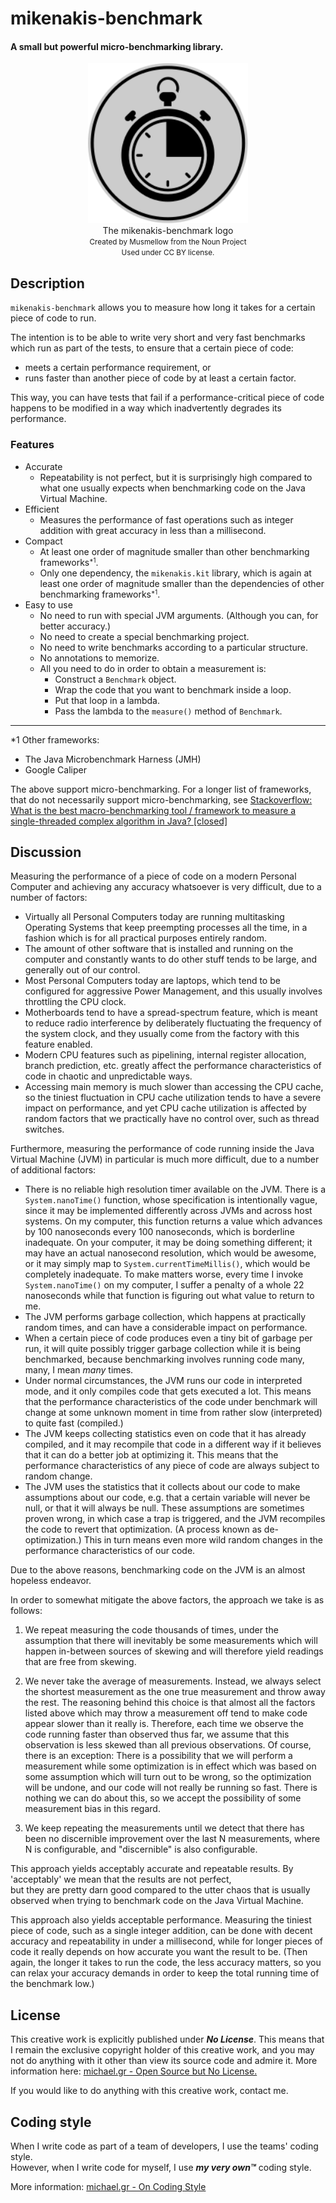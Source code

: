 # mikenakis-benchmark
#### A small but powerful micro-benchmarking library.

<p align="center">
<img title="mikenakis-benchmark logo" src="mikenakis-benchmark.svg" width="256"/><br/>
The mikenakis-benchmark logo<br/>
<small>Created by Musmellow from the Noun Project<br/>
Used under CC BY license.<br/></small>
</p>

## Description

`mikenakis-benchmark` allows you to measure how long it takes for a certain piece of code to run.

The intention is to be able to write very short and very fast benchmarks which run as part of the tests,
to ensure that a certain piece of code:
  - meets a certain performance requirement, or
  - runs faster than another piece of code by at least a certain factor.

This way, you can have tests that fail if a performance-critical piece of code 
happens to be modified in a way which inadvertently degrades its performance.

### Features

- Accurate
  - Repeatability is not perfect, but it is surprisingly high compared to what one usually expects 
    when benchmarking code on the Java Virtual Machine.
- Efficient
  - Measures the performance of fast operations such as integer addition with great accuracy 
    in less than a millisecond.
- Compact
  - At least one order of magnitude smaller than other benchmarking frameworks<small><sup>*1</sup></small>.
  - Only one dependency, the `mikenakis.kit` library, which is again at least one order of magnitude smaller
    than the dependencies of other benchmarking frameworks<small><sup>*1</sup></small>.
- Easy to use
  - No need to run with special JVM arguments. (Although you can, for better accuracy.)
  - No need to create a special benchmarking project.
  - No need to write benchmarks according to a particular structure.
  - No annotations to memorize.
  - All you need to do in order to obtain a measurement is:
      - Construct a `Benchmark` object.
      - Wrap the code that you want to benchmark inside a loop.
      - Put that loop in a lambda.
      - Pass the lambda to the `measure()` method of `Benchmark`.

<hr/>
*1 Other frameworks:

 - The Java Microbenchmark Harness (JMH)
 - Google Caliper

The above support micro-benchmarking. For a longer list of frameworks, that do not necessarily support micro-benchmarking,
see <a href="https://stackoverflow.com/a/7445378/773113">Stackoverflow: What is the best macro-benchmarking tool / framework
to measure a single-threaded complex algorithm in Java? [closed]</a>
   
## Discussion

Measuring the performance of a piece of code on a modern Personal Computer and achieving any accuracy whatsoever is 
very difficult, due to a number of factors:

- Virtually all Personal Computers today are running multitasking Operating Systems 
  that keep preempting processes all the time, 
  in a fashion which is for all practical purposes entirely random.
- The amount of other software that is installed and running on the computer
  and constantly wants to do other stuff
  tends to be large, 
  and generally out of our control.
- Most Personal Computers today are laptops, 
  which tend to be configured for aggressive Power Management, 
  and this usually involves throttling the CPU clock.
- Motherboards tend to have a spread-spectrum feature, 
  which is meant to reduce radio interference by deliberately fluctuating the frequency of the system clock, 
  and they usually come from the factory with this feature enabled.
- Modern CPU features such as pipelining, internal register allocation, branch prediction, etc. 
  greatly affect the performance characteristics of code 
  in chaotic and unpredictable ways.
- Accessing main memory is much slower than accessing the CPU cache, 
  so the tiniest fluctuation in CPU cache utilization tends to have a severe impact on performance,
  and yet CPU cache utilization is affected by random factors 
  that we practically have no control over, 
  such as thread switches.

Furthermore, measuring the performance of code running inside the Java Virtual Machine (JVM) in particular is much 
more difficult, due to a number of additional factors:

- There is no reliable high resolution timer available on the JVM. 
  There is a `System.nanoTime()` function, whose specification is intentionally vague, 
  since it may be implemented differently across JVMs and across host systems. 
  On my computer, this function returns a value which advances by 100 nanoseconds every 100 nanoseconds, 
  which is borderline inadequate. 
  On your computer, it may be doing something different; 
  it may have an actual nanosecond resolution, which would be awesome, 
  or it may simply map to `System.currentTimeMillis()`, which would be completely inadequate.
  To make matters worse, every time I invoke `System.nanoTime()` on my computer, 
  I suffer a penalty of a whole 22 nanoseconds while that function is figuring out what value to return to me.
- The JVM performs garbage collection,
  which happens at practically random times,
  and can have a considerable impact on performance.
- When a certain piece of code produces even a tiny bit of garbage per run, 
  it will quite possibly trigger garbage collection while it is being benchmarked, 
  because benchmarking involves running code many, many, I mean _many_ times. 
- Under normal circumstances, the JVM runs our code in interpreted mode, 
  and it only compiles code that gets executed a lot. 
  This means that the performance characteristics of the code under benchmark will change
  at some unknown moment in time 
  from rather slow (interpreted) to quite fast (compiled.)
- The JVM keeps collecting statistics even on code that it has already compiled, 
  and it may recompile that code in a different way
  if it believes that it can do a better job at optimizing it. 
  This means that the performance characteristics of any piece of code are always subject to random change. 
- The JVM uses the statistics that it collects about our code 
  to make assumptions about our code,
  e.g. that a certain variable will never be null, or that it will always be null.
  These assumptions are sometimes proven wrong, 
  in which case a trap is triggered, 
  and the JVM recompiles the code
  to revert that optimization. (A process known as de-optimization.)
  This in turn means even more wild random changes in the performance characteristics of our code.

Due to the above reasons, benchmarking code on the JVM is an almost hopeless endeavor.

In order to somewhat mitigate the above factors, the approach we take is as follows:

1. We repeat measuring the code thousands of times, under the assumption that there will inevitably be some
   measurements which will happen in-between sources of skewing and will therefore yield readings that are 
   free from skewing.

2. We never take the average of measurements.
   Instead, we always select the shortest measurement as the one true measurement and throw away the rest.
   The reasoning behind this choice is that almost all the factors listed above which may throw a measurement off 
   tend to make code appear slower than it really is. 
   Therefore, each time we observe the code running faster than observed thus far,
   we assume that this observation is less skewed than all previous observations.
   Of course, there is an exception: 
   There is a possibility that we will perform a measurement while some optimization is in effect 
   which was based on some assumption which will turn out to be wrong, 
   so the optimization will be undone, and our code will not really be running so fast. 
   There is nothing we can do about this, 
   so we accept the possibility of some measurement bias in this regard.

3. We keep repeating the measurements 
   until we detect that there has been no discernible improvement
   over the last N measurements, where N is configurable,
   and "discernible" is also configurable.

This approach yields acceptably accurate and repeatable results.
By 'acceptably' we mean that the results are not perfect,  
but they are pretty darn good compared to the utter chaos that is usually observed
when trying to benchmark code on the Java Virtual Machine.

This approach also yields acceptable performance.
Measuring the tiniest piece of code, such as a single integer addition,
can be done with decent accuracy and repeatability in under a millisecond, 
while for longer pieces of code it really depends on how accurate you want the result to be. 
(Then again, the longer it takes to run the code, the less accuracy matters, so you can
relax your accuracy demands in order to keep the total running time of the benchmark low.)

## License

This creative work is explicitly published under ***No License***. 
This means that I remain the exclusive copyright holder of this creative work, 
and you may not do anything with it other than view its source code and admire it. 
More information here: [michael.gr - Open Source but No License.](https://blog.michael.gr/2018/04/open-source-but-no-license.html)

If you would like to do anything with this creative work, contact me.

## Coding style

When I write code as part of a team of developers, I use the teams' coding style.  
However, when I write code for myself, I use _**my very own™**_ coding style.

More information: [michael.gr - On Coding Style](https://blog.michael.gr/2018/04/on-coding-style.html)
